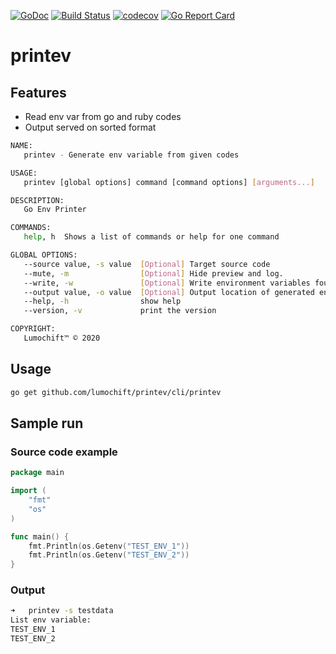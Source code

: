[![GoDoc](https://godoc.org/github.com/lumochift/printev?status.svg)](https://godoc.org/github.com/lumochift/printev)
[![Build Status](https://github.com/lumochift/printev/workflows/Go%20workflow/badge.svg)](https://github.com/lumochift/printev/actions)
[![codecov](https://codecov.io/gh/lumochift/printev/branch/master/graph/badge.svg)](https://codecov.io/gh/lumochift/printev)
[![Go Report Card](https://goreportcard.com/badge/github.com/lumochift/printev)](https://goreportcard.com/report/github.com/lumochift/printev)

# printev

## Features

- Read env var from go and ruby codes
- Output served on sorted format

```bash
NAME:
   printev - Generate env variable from given codes

USAGE:
   printev [global options] command [command options] [arguments...]

DESCRIPTION:
   Go Env Printer

COMMANDS:
   help, h  Shows a list of commands or help for one command

GLOBAL OPTIONS:
   --source value, -s value  [Optional] Target source code
   --mute, -m                [Optional] Hide preview and log.
   --write, -w               [Optional] Write environment variables found.
   --output value, -o value  [Optional] Output location of generated env files, by default write to env.sample
   --help, -h                show help
   --version, -v             print the version

COPYRIGHT:
   Lumochift™ © 2020
```

## Usage

```bash
go get github.com/lumochift/printev/cli/printev
```

## Sample run

### Source code example

```go
package main

import (
    "fmt"
    "os"
)

func main() {
    fmt.Println(os.Getenv("TEST_ENV_1"))
    fmt.Println(os.Getenv("TEST_ENV_2"))
}
```

### Output

```bash
➜   printev -s testdata
List env variable:
TEST_ENV_1
TEST_ENV_2
```
